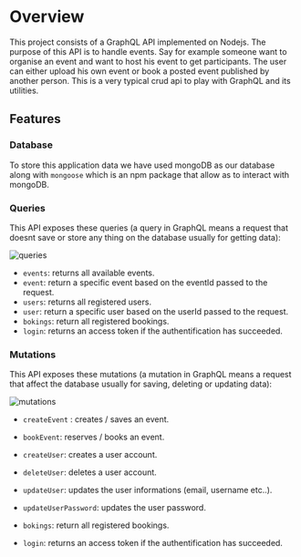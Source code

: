 # Overview 
 
This project consists of a GraphQL API implemented on Nodejs. The purpose of this API is to handle events. Say for example someone want to organise an event and want to host his event to get participants. The user can either upload his own event or book a posted event published by another person.
This is a very typical crud api to play with GraphQL and its utilities.


## Features 
### Database
To store this application data we have used mongoDB as our database along with `mongoose`
which is an npm package that allow as to interact with mongoDB.
### Queries
This API exposes these queries (a query in GraphQL means a request that doesnt save or store any thing on the database usually for getting data):

![queries](https://amirplatform.s3.eu-central-1.amazonaws.com/project/aucz5aagagfmym0e4z1l.png)

* `events`: returns all available events.
* `event`: return a specific event based on the eventId passed to the request.
* `users`: returns all registered users.
* `user`: return a specific user based on the userId passed to the request.
* `bokings`: return all registered bookings.
* `login`:  returns an access token if the authentification has succeeded.

### Mutations
This API exposes these mutations (a mutation in GraphQL means a request that affect the database usually for saving, deleting or updating data):

![mutations](https://amirplatform.s3.eu-central-1.amazonaws.com/project/vrnnlv8lto7wqpp9kxvh.png)

* `createEvent` : creates / saves an event.
* `bookEvent`: reserves / books an event.
* `createUser`:  creates a user account.
* `deleteUser`:  deletes a user account.
* `updateUser`:  updates the user informations (email, username etc..).
* `updateUserPassword`:  updates the user password.



* `bokings`: return all registered bookings.
* `login`:  returns an access token if the authentification has succeeded.